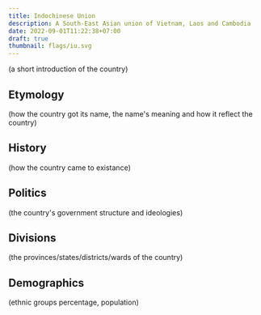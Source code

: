 ```yaml
---
title: Indochinese Union
description: A South-East Asian union of Vietnam, Laos and Cambodia
date: 2022-09-01T11:22:38+07:00
draft: true
thumbnail: flags/iu.svg
---
```

(a short introduction of the country)
## Etymology
(how the country got its name, the name's meaning and how it reflect the country)
## History
(how the country came to existance)
## Politics
(the country's government structure and ideologies)
## Divisions
(the provinces/states/districts/wards of the country)
## Demographics
(ethnic groups percentage, population)
